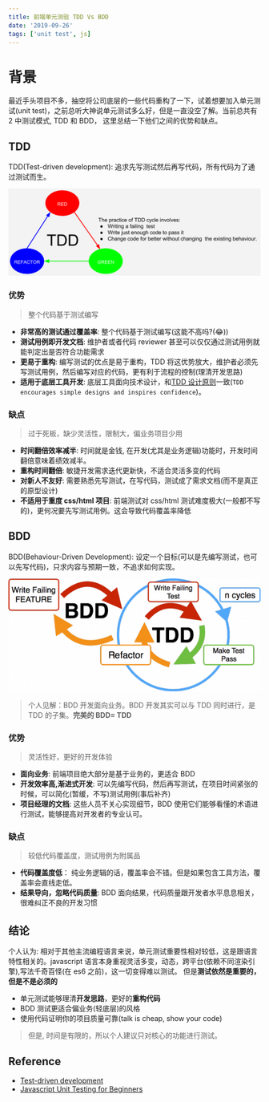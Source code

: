 ```yaml
---
title: 前端单元测验 TDD Vs BDD
date: '2019-09-26'
tags: ['unit test', js]
---
```


# 背景

最近手头项目不多，抽空将公司底层的一些代码重构了一下，试着想要加入单元测试(unit test)，之前总听大神说单元测试多么好，但是一直没空了解。当前总共有 2 中测试模式, TDD 和 BDD， 这里总结一下他们之间的优势和缺点。

## TDD

TDD(Test-driven development): 追求先写测试然后再写代码，所有代码为了通过测试而生。

![TDD流程图](./tdd-diagram.png)

### 优势

> 整个代码基于测试编写

- **非常高的测试通过覆盖率**: 整个代码基于测试编写(这能不高吗?(😂))
- **测试用例即开发文档**: 维护者或者代码 reviewer 甚至可以仅仅通过测试用例就能判定出是否符合功能需求
- **更易于重构**: 编写测试的优点是易于重构，TDD 将这优势放大，维护者必须先写测试用例，然后编写对应的代码，更有利于流程的控制(理清开发思路)
- **适用于底层工具开发**: 底层工具面向技术设计，和[TDD 设计原则](https://en.wikipedia.org/wiki/Test-driven_development)一致(`TDD encourages simple designs and inspires confidence`)。

### 缺点

> 过于死板，缺少灵活性，限制大，偏业务项目少用

- **时间翻倍效率减半**: 时间就是金钱, 在开发(尤其是业务逻辑)功能时，开发时间翻倍意味着绩效减半。
- **重构时间翻倍**: 敏捷开发需求迭代更新快，不适合灵活多变的代码
- **对新人不友好**: 需要熟悉先写测试，在写代码，测试成了需求文档(而不是真正的原型设计)
- **不适用于重度 css/html 项目**: 前端测试对 css/html 测试难度极大(一般都不写的)，更何况要先写测试用例。这会导致代码覆盖率降低

## BDD

BDD(Behaviour-Driven Development): 设定一个目标(可以是先编写测试，也可以先写代码)，只求内容与预期一致，不追求如何实现。

![BDD流程图](./bdd-workflow-600x268.png)

> 个人见解：BDD 开发面向业务。BDD 开发其实可以与 TDD 同时进行，是 TDD 的子集。**完美的 BDD= TDD**

### 优势

> 灵活性好，更好的开发体验

- **面向业务**: 前端项目绝大部分是基于业务的，更适合 BDD
- **开发效率高,渐进式开发**: 可以先编写代码，然后再写测试，在项目时间紧张的时候，可以简化(暂缓，不写)测试用例(事后补齐)
- **项目经理的文档**: 这些人员不关心实现细节，BDD 使用它们能够看懂的术语进行测试，能够提高对开发者的专业认可。

### 缺点

> 较低代码覆盖度，测试用例为附属品

- **代码覆盖度低**： 纯业务逻辑的话，覆盖率会不错。但是如果包含工具方法，覆盖率会直线走低。
- **结果导向，忽略代码质量**: BDD 面向结果，代码质量跟开发者水平息息相关，很难纠正不良的开发习惯

## 结论

个人认为: 相对于其他主流编程语言来说，单元测试重要性相对较低，这是跟语言特性相关的。javascript 语言本身重视灵活多变，动态，跨平台(依赖不同渲染引擎),写法千奇百怪(在 es6 之前)，这一切变得难以测试。
但是**测试依然是重要的，但是不是必须的**

- 单元测试能够理清**开发思路**，更好的**重构代码**
- BDD 测试更适合偏业务(轻底层)的风格
- 使用代码证明你的项目质量可靠(talk is cheap, show your code)

> 但是, 时间是有限的，所以个人建议只对核心的功能进行测试。

## Reference

- [Test-driven development](https://en.wikipedia.org/wiki/Test-driven_development)
- [Javascript Unit Testing for Beginners](https://designmodo.com/test-javascript-unit/#targetText=There's%20no%20need%20to%20unit,it's%20becoming%20much%20more%20powerful.&targetText=Not%20every%20JS%20project%20will%20need%20a%20unit%20test.)
